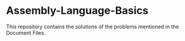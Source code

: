 # Assembly-Language-Basics

This repository contains the solutions of the problems mentioned in the Document Files.
